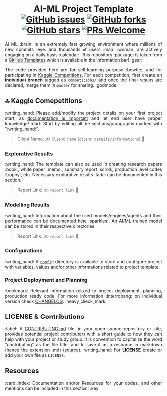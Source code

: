 <h1 align = "center">
  AI-ML Project Template <br>
  <a href="https://github.com/ZenithClown/kaggle-competitions/issues"><img alt="GitHub issues" src="https://img.shields.io/github/issues/ZenithClown/kaggle-competitions?logo=git&style=plastic"></a>
  <a href="https://github.com/ZenithClown/kaggle-competitions/network"><img alt="GitHub forks" src="https://img.shields.io/github/forks/ZenithClown/kaggle-competitions?style=plastic&logo=github"></a>
  <a href="https://github.com/ZenithClown/kaggle-competitions/stargazers"><img alt="GitHub stars" src="https://img.shields.io/github/stars/ZenithClown/kaggle-competitions?style=plastic&logo=github"></a>
  <a href="https://makeapullrequest.com/"><img alt="PRs Welcome" src="https://img.shields.io/badge/PRs-welcome-brightgreen.svg?style=plastic&logo=open-source-initiative"></a>
</h1>

<p align = "justify">AI-ML :brain: is an extremely fast growing environment where millions of new commits :eye: and thousands of users :man: :woman: are actively engaging on a daily basis :calendar:. This repository :package: is taken from a <a href = "https://docs.github.com/en/repositories/creating-and-managing-repositories/creating-a-template-repository">GitHub Templates</a> which is available in the information bar! :gear:</p>

<p align = "justify">The code provided here are for self-learning purpose :bowtie:, and for participating in <a href = "https://www.kaggle.com/competitions">Kaggle Competitions</a>. For each competition, first create an <b>individual branch</b> tagged as <code>competitions/<name></code> and once the final results are declared, merge them in <code>master</code> for sharing. :godmode:</p>

## :top: Kaggle Comepetitions

<p align = "justify">:writing_hand: Please add/modify the project details on your first project start, as <a href = "https://www.atlassian.com/work-management/knowledge-sharing/documentation/importance-of-documentation">documentation is important</a> and let end user have proper knowledge! :dart: Start by editing all the sections/paragraphs marked with ":writing_hand:".</p>

> Client Name: :writing_hand: `client name` (`client details/informations`) :office:

### Explorative Results

<p align = "justify">:writing_hand: The template can also be used in creating research papers :book:, white paper :memo:, summary report :scroll:, production level codes :trophy:, etc. Necessary explorative results :tada: can be documented in this section.</p>

> Report Link: :writing_hand: `report link` :closed_book:

### Modelling Results

<p align = "justify">:writing_hand: Information about the used models/engines/agents and their performance can be documented here :sparkles:. An AI/ML trained model can be stored in their respective directories.</p>

> Report Link: :writing_hand: `report link` :ledger:

### Configurations

<p align = "justify">:writing_hand: A <a href = "config"><code>config</code></a> directory is available to store and configure project with variables, values and/or other informations related to project template.</p>

### Project Deployment and Planning

<p align = "justify">:bookmark: Relevant information related to project deployment, planning, production ready code. For more information :interrobang: on individual version check <a href = "CHANGELOG.md">CHANGELOG</a>. :heavy_check_mark:</p>

## LICENSE & Contributions

<p align = "justify">:label: A <a href = "CONTRIBUTING.md">CONTRIBUTING.md</a> file, in your open source repository or site, provides potential project contributors with a short guide to how they can help with your project or study group. It is convention to capitalize the word "contributing" as the file title, and to save it as a resource in markdown (hence the extension .md) (<a href = "https://mozillascience.github.io/working-open-workshop/contributing/">source</a>). :writing_hand: For <b>LICENSE</b> create or add your own file as <code>LICENSE</code>.</p>

## Resources

<p align = "justify">:card_index: Documentation and/or Resources for your codes, and other mentions can be included in this section! :key:</p>
